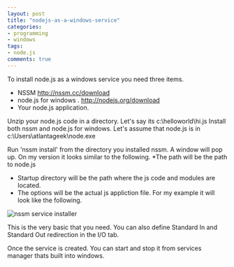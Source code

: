 ```yaml
---
layout: post
title: "nodejs-as-a-windows-service"
categories:
- programming
- windows
tags:
- node.js
comments: true
---
```


To install node.js as a windows service you need three items.
* NSSM http://nssm.cc/download
* node.js for windows . http://nodejs.org/download
* Your node.js application.

Unzip your node.js code in a directory.  Let's say its c:\helloworld\hi.js
Install both nssm and node.js for windows.  Let's assume that node.js is in c:\Users\atlantageek\node.exe

Run 'nssm install' from the directory you installed nssm. A window will pop up.  On my version it looks similar to the following. 
*The path will be the path to node.js
* Startup directory will be the path where the js code and modules are located.
* The options will be the actual js appliction file. For my example it will look like the following.

![nssm service installer][nssm]

This is the very basic that you need.  You can also define Standard In and Standard Out redirection in the I/O tab.

Once the service is created. You can start and stop it from services manager thats built into windows.

[nssm]:/img/posts/nssm.png
